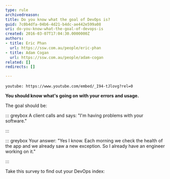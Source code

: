 ```yaml
---
type: rule
archivedreason: 
title: Do you know what the goal of DevOps is?
guid: 7c0b4dfa-04b6-4d21-b4dc-ae442e599a08
uri: do-you-know-what-the-goal-of-devops-is
created: 2016-03-07T17:04:30.0000000Z
authors:
- title: Eric Phan
  url: https://ssw.com.au/people/eric-phan
- title: Adam Cogan
  url: https://ssw.com.au/people/adam-cogan
related: []
redirects: []

---
```


`youtube: https://www.youtube.com/embed/_I94-tJlovg?rel=0`
 


<!--endintro-->

**You should know what's going on with your errors and usage.**

The goal should be:


::: greybox
A client calls and says: "I'm having problems with your software."

:::



::: greybox
Your answer: "Yes I know. Each morning we check the health of the app and we already saw a new exception. So I already have an engineer working on it."

:::


Take this survey to find out your DevOps index: <br>      


 






<dl><dt><br></dt></dl>
